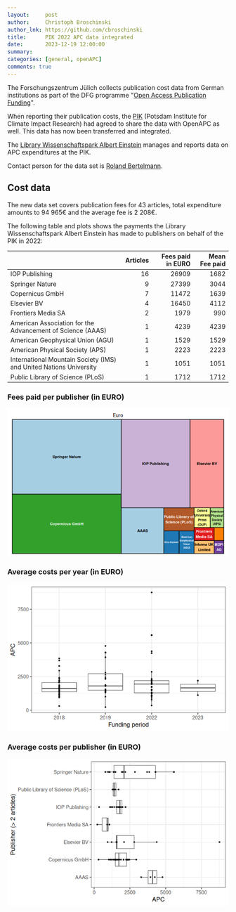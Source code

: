 ```yaml
---
layout:     post
author:     Christoph Broschinski
author_lnk: https://github.com/cbroschinski
title:      PIK 2022 APC data integrated
date:       2023-12-19 12:00:00
summary:    
categories: [general, openAPC]
comments: true
---
```





The Forschungszentrum Jülich collects publication cost data from German institutions as part of the DFG programme "[Open Access Publication Funding](https://www.fz-juelich.de/en/zb/open-science/open-access/monitoring-dfg-oa-publication-funding)".

When reporting their publication costs, the [PIK](https://www.pik-potsdam.de/en) (Potsdam Institute for Climate Impact Research) had agreed to share the data with OpenAPC as well. This data has now been transferred and integrated.

The [Library Wissenschaftspark Albert Einstein](https://bib.telegrafenberg.de/en/publishing/open-access) manages and reports data on APC expenditures at the PIK.

Contact person for the data set is [Roland Bertelmann](mailto:rab@gfz-potsdam.de).

## Cost data



The new data set covers publication fees for 43 articles, total expenditure amounts to 94 965€ and the average fee is 2 208€.

The following table and plots shows the payments the Library Wissenschaftspark Albert Einstein has made to publishers on behalf of the PIK in 2022:



|                                                                   | Articles| Fees paid in EURO| Mean Fee paid|
|:------------------------------------------------------------------|--------:|-----------------:|-------------:|
|IOP Publishing                                                     |       16|             26909|          1682|
|Springer Nature                                                    |        9|             27399|          3044|
|Copernicus GmbH                                                    |        7|             11472|          1639|
|Elsevier BV                                                        |        4|             16450|          4112|
|Frontiers Media SA                                                 |        2|              1979|           990|
|American Association for the Advancement of Science (AAAS)         |        1|              4239|          4239|
|American Geophysical Union (AGU)                                   |        1|              1529|          1529|
|American Physical Society (APS)                                    |        1|              2223|          2223|
|International Mountain Society (IMS) and United Nations University |        1|              1051|          1051|
|Public Library of Science (PLoS)                                   |        1|              1712|          1712|

### Fees paid per publisher (in EURO)

![plot of chunk tree_pik_2023_12_19_full](/figure/tree_pik_2023_12_19_full-1.png)

###  Average costs per year (in EURO)

![plot of chunk box_pik_2023_12_19_year_full](/figure/box_pik_2023_12_19_year_full-1.png)

###  Average costs per publisher (in EURO)

![plot of chunk box_pik_2023_12_19_publisher_full](/figure/box_pik_2023_12_19_publisher_full-1.png)
